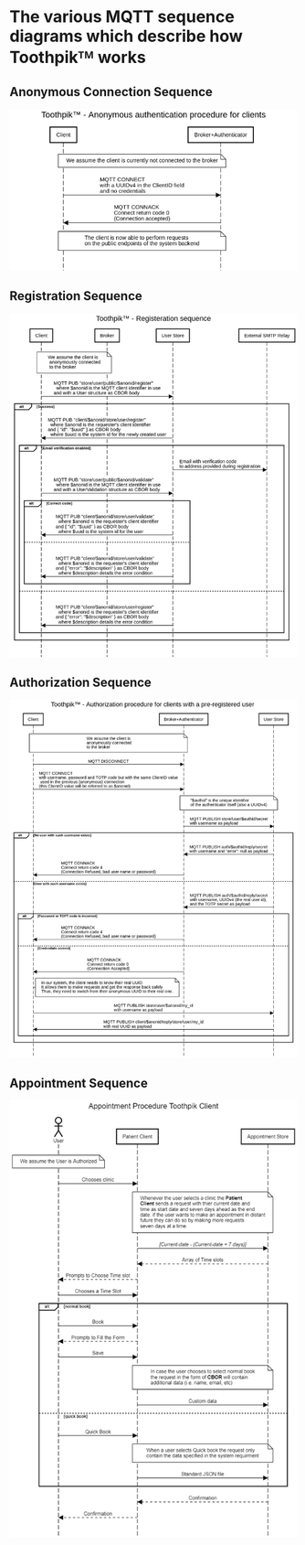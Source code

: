 # The various MQTT sequence diagrams which describe how Toothpikᵀᴹ works

## Anonymous Connection Sequence
![](media/Toothpik-anonauth-sequence.png)
## Registration Sequence
![](media/Toothpik-registeration-sequence.png)
## Authorization Sequence 
![](media/Toothpik-auth-sequence.png)  
## Appointment Sequence
![](media/Appointment_Sequence_Diagram.png)  
